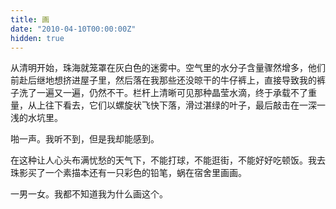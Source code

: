 ```yaml
---
title: 画
date: "2010-04-10T00:00:00Z"
hidden: true
---
```

从清明开始，珠海就笼罩在灰白色的迷雾中。空气里的水分子含量骤然增多，他们前赴后继地想挤进屋子里，然后落在我那些还没晾干的牛仔裤上，直接导致我的裤子洗了一遍又一遍，仍然不干。栏杆上清晰可见那种晶莹水滴，终于承载不了重量，从上往下看去，它们以螺旋状飞快下落，滑过湛绿的叶子，最后敲击在一深一浅的水坑里。

啪一声。我听不到，但是我却能感到。

在这种让人心头布满忧愁的天气下，不能打球，不能逛街，不能好好吃顿饭。我去珠影买了一个素描本还有一只彩色的铅笔，蜗在宿舍里画画。

一男一女。我都不知道我为什么画这个。